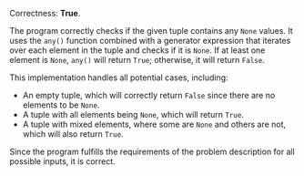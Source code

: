 Correctness: **True**.

The program correctly checks if the given tuple contains any `None` values. It uses the `any()` function combined with a generator expression that iterates over each element in the tuple and checks if it is `None`. If at least one element is `None`, `any()` will return `True`; otherwise, it will return `False`. 

This implementation handles all potential cases, including:
- An empty tuple, which will correctly return `False` since there are no elements to be `None`.
- A tuple with all elements being `None`, which will return `True`.
- A tuple with mixed elements, where some are `None` and others are not, which will also return `True`.

Since the program fulfills the requirements of the problem description for all possible inputs, it is correct.
